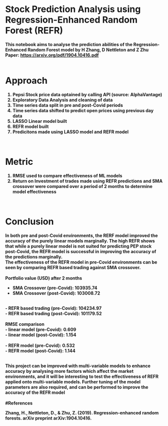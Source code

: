 # <strong>Stock Prediction Analysis using Regression-Enhanced Random Forest (REFR)<strong>

This notebook aims to analyse the prediction abilities of the Regression-Enhanced Random Forest model by H Zhang, D Nettleton and Z Zhu <br>
Paper: https://arxiv.org/pdf/1904.10416.pdf<br>
<br>
# <strong>Approach</strong><br>
1. Pepsi Stock price data optained by calling API (source: AlphaVantage)
2. Exploratory Data Analysis and cleaning of data
3. Time series data split in pre and post-Covid periods
4. Time series data shifted to predict open prices using previous day data
4. LASSO Linear model built
5. REFR model built
6. Predicitons made using LASSO model and REFR model
<br>
  
# <strong>Metric</strong> <br>
1. RMSE used to compare effectiveness of ML models
2. Return on Investment of trades made using REFR predictions and SMA crossover were compared over a period of 2 months to determine model effectiveness
<br>
  
# <strong>Conclusion</strong><br>
In both pre and post-Covid environments, the RERF model improved the accuracy of the purely linear models marginally. The high REFR shows that while a purely linear model is not suited for predicting PEP stock post-Covid, the REFR model is successful in improving the accuracy of the predictions marginally. <br>
The effectiveness of the REFR model in pre-Covid environments can be seen by comparing REFR based trading against SMA crossover. <br>
<br>
Portfolio value (USD) after 2 months<br> 
- SMA Crossover (pre-Covid): 103935.74 <br>
- SMA Crossover (post-Covid): 103008.72 <br>
<br>
- REFR based trading (pre-Covid): 104234.97 <br>
- REFR based trading (post-Covid): 101179.52 <br>
<br>
RMSE comparison<br>
- linear model (pre-Covid): 0.609 <br>
- linear model (post-Covid): 1.154 <br>
<br>
- REFR model (pre-Covid): 0.532 <br>
- REFR model (post-Covid): 1.144 <br>
<br>
  
This project can be improved with multi-variable models to enhance accuracy by analysing more factors which affect the market environments, and it will be interesting to test the effectiveness of REFR applied onto multi-variable models. Further tuning of the model parameters are also required, and can be performed to improve the accuracy of the REFR model <br>
<br>
#References<br>
  
Zhang, H., Nettleton, D., & Zhu, Z. (2019). Regression-enhanced random forests. arXiv preprint arXiv:1904.10416.
